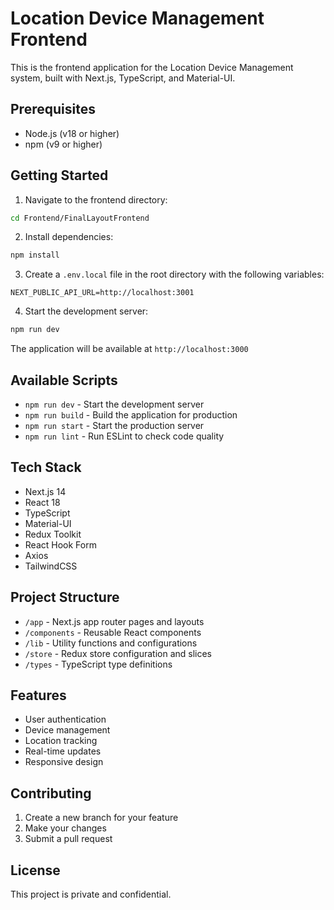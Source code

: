 # Location Device Management Frontend

This is the frontend application for the Location Device Management system, built with Next.js, TypeScript, and Material-UI.

## Prerequisites

- Node.js (v18 or higher)
- npm (v9 or higher)

## Getting Started

1. Navigate to the frontend directory:
```bash
cd Frontend/FinalLayoutFrontend
```

2. Install dependencies:
```bash
npm install
```

3. Create a `.env.local` file in the root directory with the following variables:
```env
NEXT_PUBLIC_API_URL=http://localhost:3001
```

4. Start the development server:
```bash
npm run dev
```

The application will be available at `http://localhost:3000`

## Available Scripts

- `npm run dev` - Start the development server
- `npm run build` - Build the application for production
- `npm run start` - Start the production server
- `npm run lint` - Run ESLint to check code quality

## Tech Stack

- Next.js 14
- React 18
- TypeScript
- Material-UI
- Redux Toolkit
- React Hook Form
- Axios
- TailwindCSS

## Project Structure

- `/app` - Next.js app router pages and layouts
- `/components` - Reusable React components
- `/lib` - Utility functions and configurations
- `/store` - Redux store configuration and slices
- `/types` - TypeScript type definitions

## Features

- User authentication
- Device management
- Location tracking
- Real-time updates
- Responsive design

## Contributing

1. Create a new branch for your feature
2. Make your changes
3. Submit a pull request

## License

This project is private and confidential.
